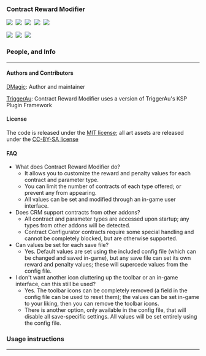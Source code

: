 ### **Contract Reward Modifier**
[![][shield:support-ksp]][KSP:developers]&nbsp;
[![][shield:ckan]][CKAN:org]&nbsp;
[![][shield:license-mit]][CRMLicense]&nbsp;
[![][shield:license-cc-by-sa]][CRMLicense]&nbsp;
![][CRMFullWindow]

[![][shield:support-toolbar]][toolbar:release]&nbsp;
[![][shield:support-ccfg]][cconfig:release]&nbsp;
[![][shield:support-cwplus]][cwplus:release]&nbsp;


### People, and Info
-------------------------------------------

#### Authors and Contributors

[DMagic][DMagic]: Author and maintainer

[TriggerAu][TriggerAu]: Contract Reward Modifier uses a version of TriggerAu's KSP Plugin Framework

#### License

The code is released under the [MIT license][CRMLicense]; all art assets are released under the [CC-BY-SA license][CRMLicense]

#### FAQ

  * What does Contract Reward Modifier do?
     * It allows you to customize the reward and penalty values for each contract and parameter type.
	 * You can limit the number of contracts of each type offered; or prevent any from appearing.
	 * All values can be set and modified through an in-game user interface.
  * Does CRM support contracts from other addons?
     * All contract and parameter types are accessed upon startup; any types from other addons will be detected.
	 * Contract Configurator contracts require some special handling and cannot be completely blocked, but are otherwise supported.
  * Can values be set for each save file?
     * Yes. Default values are set using the included config file (which can be changed and saved in-game), but any save file can set its own reward and penalty values; these will supercede values from the config file.
  * I don't want another icon cluttering up the toolbar or an in-game interface, can this still be used?
     * Yes. The toolbar icons can be completely removed (a field in the config file can be used to reset them); the values can be set in-game to your liking, then you can remove the toolbar icons.
	 * There is another option, only available in the config file, that will disable all save-specific settings. All values will be set entirely using the config file.
	 
### Usage instructions
------------------------------------------

[DMagic]: http://forum.kerbalspaceprogram.com/members/59127
[TriggerAu]: http://forum.kerbalspaceprogram.com/members/59550

[CRMFullWindow]: http://i.imgur.com/FdXv5C1.jpg

[KSP:developers]: https://kerbalspaceprogram.com/index.php
[CKAN:org]: http://ksp-ckan.org/
[CRMLicense]: https://github.com/DMagic1/Contract-Modifier/blob/master/GameData/ContractRewardModifier/License.txt

[cconfig:release]: http://forum.kerbalspaceprogram.com/threads/101604
[toolbar:release]: http://forum.kerbalspaceprogram.com/threads/60863
[cwplus:release]: http://forum.kerbalspaceprogram.com/threads/91034

[shield:license-mit]: http://img.shields.io/:license-mit-a31f34.svg
[shield:license-cc-by-sa]: http://img.shields.io/badge/license-CC%20BY--SA-green.svg
[shield:support-ksp]: http://img.shields.io/badge/for%20KSP-v0.90-bad455.svg
[shield:ckan]: https://img.shields.io/badge/CKAN-Indexed-brightgreen.svg
[shield:support-toolbar]: http://img.shields.io/badge/works%20with%20Blizzy's%20Toolbar-1.7.8-7c69c0.svg
[shield:support-ccfg]: https://img.shields.io/badge/works%20with%20Contract%20Configurator-7.0-yellowgreen.svg
[shield:support-cwplus]: https://img.shields.io/badge/works%20with%20Contracts%20Window%20%2B-v4.0-orange.svg